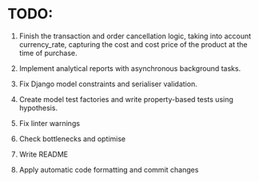 # TODO:

1. Finish the transaction and order cancellation logic, taking into account currency_rate, capturing the cost and cost price of the product at the time of purchase.

2. Implement analytical reports with asynchronous background tasks.

3. Fix Django model constraints and serialiser validation.

4. Create model test factories and write property-based tests using hypothesis.

5. Fix linter warnings

6. Check bottlenecks and optimise

7. Write README

8. Apply automatic code formatting and commit changes